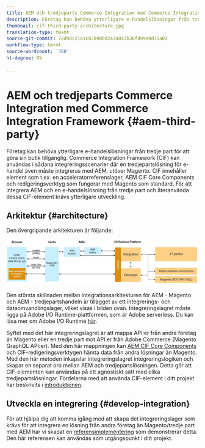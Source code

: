 ```yaml
---
title: AEM och tredjeparts Commerce Integration med Commerce Integration Framework
description: Företag kan behöva ytterligare e-handelslösningar från tredje part för att göra sin butik tillgänglig. Commerce Integration Framework (CIF) kan användas i sådana integreringsscenarier för att ansluta en tredjepartslösning för e-handel till Adobe Experience Manager med hjälp av I/O Runtime.
thumbnail: cif-third-party-architecture.jpg
translation-type: tm+mt
source-git-commit: 72d98c21a3c02b98bd2474843b36f499e8d75a03
workflow-type: tm+mt
source-wordcount: '368'
ht-degree: 0%

---
```



# AEM och tredjeparts Commerce Integration med Commerce Integration Framework {#aem-third-party}

Företag kan behöva ytterligare e-handelslösningar från tredje part för att göra sin butik tillgänglig. Commerce Integration Framework (CIF) kan användas i sådana integreringsscenarier där en tredjepartslösning för e-handel även måste integreras med AEM, utöver Magento. CIF innehåller element som t.ex. en acceleratorreferenslager, AEM CIF Core Components och redigeringsverktyg som fungerar med Magento som standard. För att integrera AEM och en e-handelslösning från tredje part och återanvända dessa CIF-element krävs ytterligare utveckling.

## Arkitektur {#architecture}

Den övergripande arkitekturen är följande:

![Översikt över arkitekturen AEM andra än Magento/tredje part](/help/commerce-cloud/assets/AEM_nonMagento_Architecture.JPG)

Den största skillnaden mellan integrationsarkitekturen för AEM - Magento och AEM - tredjepartshandeln är tillägget av ett integrerings- och dataomvandlingslager, vilket visas i bilden ovan. Integreringslagret måste ligga på Adobe I/O Runtime-plattformen, som är Adobe serverless. Du kan läsa mer om Adobe I/O Runtime [här](https://www.adobe.io/apis/experienceplatform/runtime.html).

Syftet med det här integreringslagret är att mappa API:er från andra företag än Magento eller en tredje part mot API:er från Adobe Commerce (Magento GraphQL API:er). Med den här mappningen kan [AEM CIF Core Components](https://github.com/adobe/aem-core-cif-components) och CIF-redigeringsverktygen hämta data från andra lösningar än Magento. Med den här metoden inkapslar integreringslagret integreringslogiken och skapar en separat oro mellan AEM och tredjepartslösningen. Detta gör att CIF-elementen kan användas på ett agnostiskt sätt med olika tredjepartslösningar. Fördelarna med att använda CIF-element i ditt projekt har beskrivits i [introduktionen](/help/commerce-cloud/overview.md).

## Utveckla en integrering {#develop-integration}

För att hjälpa dig att komma igång med att skapa det integreringslager som krävs för att integrera en lösning från andra företag än Magento/tredje part med AEM har vi skapat en [referensimplementering](https://github.com/adobe/commerce-cif-graphql-integration-reference) som demonstrerar detta. Den här referensen kan användas som utgångspunkt i ditt projekt.
